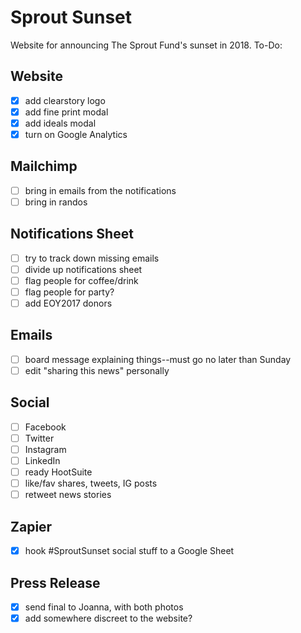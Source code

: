 # Sprout Sunset
Website for announcing The Sprout Fund's sunset in 2018. To-Do:

## Website
- [X] add clearstory logo
- [X] add fine print modal
- [X] add ideals modal
- [X] turn on Google Analytics

## Mailchimp
- [ ] bring in emails from the notifications
- [ ] bring in randos

## Notifications Sheet
- [ ] try to track down missing emails
- [ ] divide up notifications sheet
- [ ] flag people for coffee/drink
- [ ] flag people for party?
- [ ] add EOY2017 donors

## Emails
- [ ] board message explaining things--must go no later than Sunday
- [ ] edit "sharing this news" personally

## Social
- [ ] Facebook
- [ ] Twitter
- [ ] Instagram
- [ ] LinkedIn
- [ ] ready HootSuite
- [ ] like/fav shares, tweets, IG posts
- [ ] retweet news stories

## Zapier
- [X] hook #SproutSunset social stuff to a Google Sheet

## Press Release 
- [X] send final to Joanna, with both photos
- [X] add somewhere discreet to the website?
